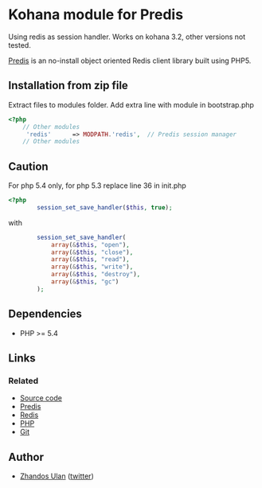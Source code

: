 # Kohana module for Predis
Using redis as session handler. Works on kohana 3.2, other versions not tested.

[Predis](https://github.com/nrk/predis) is an no-install object oriented Redis client library built using PHP5.

## Installation from zip file

Extract files to modules folder. Add extra line with module in bootstrap.php 

```php
<?php
	// Other modules
	 'redis'	  => MODPATH.'redis',  // Predis session manager
	// Other modules
```

## Caution
For php 5.4 only, for php 5.3 replace line 36 in init.php

```php
<?php
        session_set_save_handler($this, true);
```
with
```php
        session_set_save_handler(
            array(&$this, "open"),
            array(&$this, "close"),
            array(&$this, "read"),
            array(&$this, "write"),
            array(&$this, "destroy"),
            array(&$this, "gc")
        );
```


## Dependencies ##

- PHP >= 5.4

## Links ##

### Related ###
- [Source code](https://github.com/jandosul/kohana32-predis)
- [Predis](http://github.com/nrk/predis/)
- [Redis](http://redis.io/)
- [PHP](http://php.net/)
- [Git](http://git-scm.com/)

## Author ##

- [Zhandos Ulan](mailto:jandosul@gmail.com) ([twitter](http://twitter.com/jandosul))